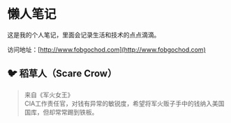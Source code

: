 # 懒人笔记

这是我的个人笔记，里面会记录生活和技术的点点滴滴。

访问地址：[http://www.fobgochod.com](http://www.fobgochod.com)


## 🐦 稻草人（Scare Crow）

> 来自《军火女王》  
> CIA工作责任官，对钱有异常的敏锐度，希望将军火贩子手中的钱纳入美国国库，但却常常踢到铁板。

